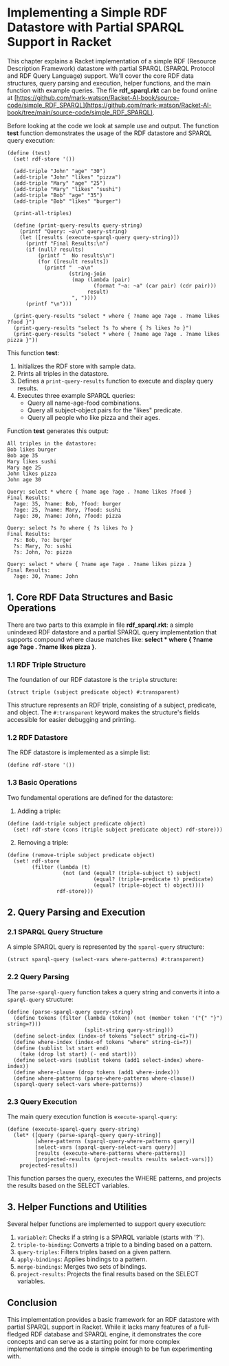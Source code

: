 # Implementing a Simple RDF Datastore with Partial SPARQL Support in Racket

This chapter explains a Racket implementation of a simple RDF (Resource Description Framework) datastore with partial SPARQL (SPARQL Protocol and RDF Query Language) support. We'll cover the core RDF data structures, query parsing and execution, helper functions, and the main function with example queries. The file **rdf_sparql.rkt** can be found online at [https://github.com/mark-watson/Racket-AI-book/source-code/simple_RDF_SPARQL](https://github.com/mark-watson/Racket-AI-book/tree/main/source-code/simple_RDF_SPARQL).

Before looking at the code we look at sample use and output. The  function **test** function demonstrates the usage of the RDF datastore and SPARQL query execution:

```racket
(define (test)
  (set! rdf-store '())

  (add-triple "John" "age" "30")
  (add-triple "John" "likes" "pizza")
  (add-triple "Mary" "age" "25")
  (add-triple "Mary" "likes" "sushi")
  (add-triple "Bob" "age" "35")
  (add-triple "Bob" "likes" "burger")

  (print-all-triples)

  (define (print-query-results query-string)
    (printf "Query: ~a\n" query-string)
    (let ([results (execute-sparql-query query-string)])
      (printf "Final Results:\n")
      (if (null? results)
          (printf "  No results\n")
          (for ([result results])
            (printf "  ~a\n"
                    (string-join
                     (map (lambda (pair)
                            (format "~a: ~a" (car pair) (cdr pair)))
                          result)
                     ", "))))
      (printf "\n")))

  (print-query-results "select * where { ?name age ?age . ?name likes ?food }")
  (print-query-results "select ?s ?o where { ?s likes ?o }")
  (print-query-results "select * where { ?name age ?age . ?name likes pizza }"))
  ```

This function **test**:

1. Initializes the RDF store with sample data.
2. Prints all triples in the datastore.
3. Defines a `print-query-results` function to execute and display query results.
4. Executes three example SPARQL queries:
   - Query all name-age-food combinations.
   - Query all subject-object pairs for the "likes" predicate.
   - Query all people who like pizza and their ages.

Function **test** generates this output:

```text
All triples in the datastore:
Bob likes burger
Bob age 35
Mary likes sushi
Mary age 25
John likes pizza
John age 30

Query: select * where { ?name age ?age . ?name likes ?food }
Final Results:
  ?age: 35, ?name: Bob, ?food: burger
  ?age: 25, ?name: Mary, ?food: sushi
  ?age: 30, ?name: John, ?food: pizza

Query: select ?s ?o where { ?s likes ?o }
Final Results:
  ?s: Bob, ?o: burger
  ?s: Mary, ?o: sushi
  ?s: John, ?o: pizza

Query: select * where { ?name age ?age . ?name likes pizza }
Final Results:
  ?age: 30, ?name: John
```


## 1. Core RDF Data Structures and Basic Operations

There are two parts to this example in file **rdf_sparql.rkt**: a simple unindexed RDF datastore and a partial SPARQL query implementation that supports compound where clause matches like: **select * where { ?name age ?age . ?name likes pizza }**.

### 1.1 RDF Triple Structure

The foundation of our RDF datastore is the `triple` structure:

```racket
(struct triple (subject predicate object) #:transparent)
```

This structure represents an RDF triple, consisting of a subject, predicate, and object. The `#:transparent` keyword makes the structure's fields accessible for easier debugging and printing.

### 1.2 RDF Datastore

The RDF datastore is implemented as a simple list:

```racket
(define rdf-store '())
```

### 1.3 Basic Operations

Two fundamental operations are defined for the datastore:

1. Adding a triple:

```racket
(define (add-triple subject predicate object)
  (set! rdf-store (cons (triple subject predicate object) rdf-store)))
```

2. Removing a triple:

```racket
(define (remove-triple subject predicate object)
  (set! rdf-store
        (filter (lambda (t)
                  (not (and (equal? (triple-subject t) subject)
                            (equal? (triple-predicate t) predicate)
                            (equal? (triple-object t) object))))
                rdf-store)))
```

## 2. Query Parsing and Execution

### 2.1 SPARQL Query Structure

A simple SPARQL query is represented by the `sparql-query` structure:

```racket
(struct sparql-query (select-vars where-patterns) #:transparent)
```

### 2.2 Query Parsing

The `parse-sparql-query` function takes a query string and converts it into a `sparql-query` structure:

```racket
(define (parse-sparql-query query-string)
  (define tokens (filter (lambda (token) (not (member token '("{" "}") string=?)))
                         (split-string query-string)))
  (define select-index (index-of tokens "select" string-ci=?))
  (define where-index (index-of tokens "where" string-ci=?))
  (define (sublist lst start end)
    (take (drop lst start) (- end start)))
  (define select-vars (sublist tokens (add1 select-index) where-index))
  (define where-clause (drop tokens (add1 where-index)))
  (define where-patterns (parse-where-patterns where-clause))
  (sparql-query select-vars where-patterns))
```

### 2.3 Query Execution

The main query execution function is `execute-sparql-query`:

```racket
(define (execute-sparql-query query-string)
  (let* ([query (parse-sparql-query query-string)]
         [where-patterns (sparql-query-where-patterns query)]
         [select-vars (sparql-query-select-vars query)]
         [results (execute-where-patterns where-patterns)]
         [projected-results (project-results results select-vars)])
    projected-results))
```

This function parses the query, executes the WHERE patterns, and projects the results based on the SELECT variables.

## 3. Helper Functions and Utilities

Several helper functions are implemented to support query execution:

1. `variable?`: Checks if a string is a SPARQL variable (starts with '?').
2. `triple-to-binding`: Converts a triple to a binding based on a pattern.
3. `query-triples`: Filters triples based on a given pattern.
4. `apply-bindings`: Applies bindings to a pattern.
5. `merge-bindings`: Merges two sets of bindings.
6. `project-results`: Projects the final results based on the SELECT variables.

## Conclusion

This implementation provides a basic framework for an RDF datastore with partial SPARQL support in Racket. While it lacks many features of a full-fledged RDF database and SPARQL engine, it demonstrates the core concepts and can serve as a starting point for more complex implementations and the code is simple enough to be fun experimenting with.